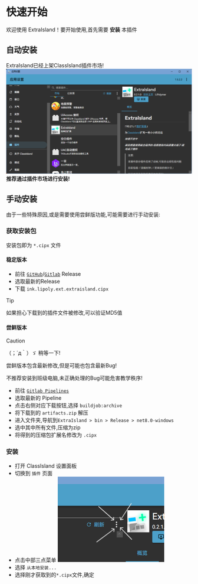 ﻿# 快速开始

欢迎使用 ExtraIsland！要开始使用,首先需要 __安装__ 本插件

## 自动安装
ExtraIsland已经上架ClassIsland插件市场!
![pluginMarket](pluginMarket.png)
__推荐通过插件市场进行安装!__
## 手动安装
由于一些特殊原因,或是需要使用尝鲜版功能,可能需要进行手动安装:
### 获取安装包
安装包即为 `*.cipx` 文件
#### 稳定版本
- 前往 [`GitHub`](https://github.com/LiPolymer/ExtraIsland/releases/)/[`Gitlab`](https://gitlab.com/LiPolymer/ExtraIsland/-/releases) Release
- 选取最新的Release
- 下载 `ink.lipoly.ext.extraisland.cipx`
> [!TIP]
> 如果担心下载到的插件文件被修改,可以验证MD5值
#### 尝鲜版本
> [!CAUTION]
> （；´д｀）ゞ 稍等一下!
> 
> 尝鲜版本包含最新修改,但是可能也包含最新Bug!
> 
> 不推荐安装到班级电脑,未正确处理的Bug可能危害教学秩序!
- 前往 [`Gitlab Pipelines`](https://gitlab.com/LiPolymer/ExtraIsland/-/pipelines)
- 选取最新的 Pipeline
- 点击右侧对应下载按钮,选择 `buildjob:archive`
- 将下载到的 `artifacts.zip` 解压
- 进入文件夹,导航到`ExtraIsland > bin > Release > net8.0-windows`
- 选中其中所有文件,压缩为zip
- 将得到的压缩包扩展名修改为 `.cipx`
### 安装
- 打开 ClassIsland 设置面板
- 切换到 `插件` 页面
- 点击中部三点菜单 ![dotdotdot](dotdotdotMenu.png)
- 选择 `从本地安装...`
- 选择刚才获取到的`*.cipx`文件,确定